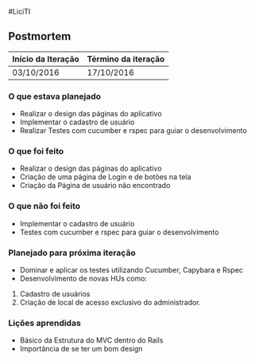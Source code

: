 #LiciTI

## Postmortem

Início da Iteração | Término da iteração
------------ | -------------
03/10/2016 | 17/10/2016


### O que estava planejado

* Realizar o design das páginas do aplicativo
* Implementar o cadastro de usuário
* Realizar Testes com cucumber e rspec para guiar o desenvolvimento

### O que foi feito
* Realizar o design das páginas do aplicativo
* Criação de uma página de Login e de botões na tela
* Criação da Página de usuário não encontrado

### O que não foi feito
* Implementar o cadastro de usuário
* Testes com cucumber e rspec para guiar o desenvolvimento

### Planejado para próxima iteração
* Dominar e aplicar os testes utilizando Cucumber, Capybara e Rspec
* Desenvolvimento de novas HUs como:
1. Cadastro de usuários
2. Criação de local de acesso exclusivo do administrador.



### Lições aprendidas
* Básico da Estrutura do MVC dentro do Rails
* Importância de se ter um bom design
